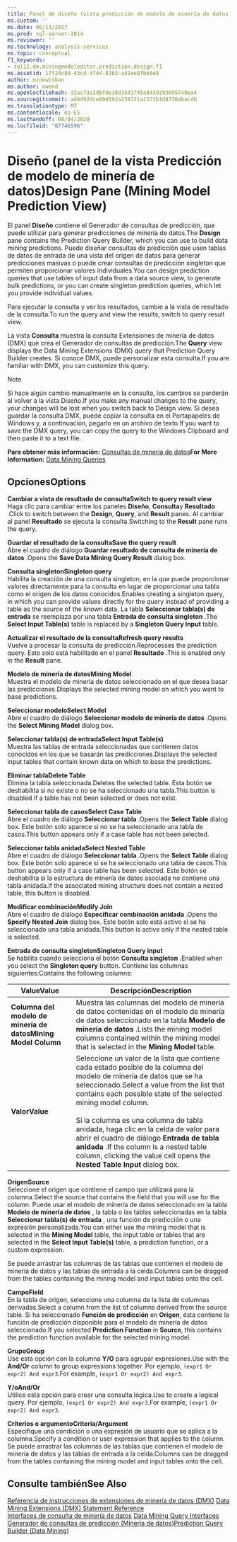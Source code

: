```yaml
---
title: Panel de diseño (vista predicción de modelo de minería de datos) | Microsoft Docs
ms.custom: ''
ms.date: 06/13/2017
ms.prod: sql-server-2014
ms.reviewer: ''
ms.technology: analysis-services
ms.topic: conceptual
f1_keywords:
- sql12.dm.miningmodeleditor.prediction.design.f1
ms.assetid: 17f24c8d-43cd-4f4d-83b3-a41ee8fbe8e8
author: minewiskan
ms.author: owend
ms.openlocfilehash: 32ac73a2d6fde38d15d1f45a8439293695749ea4
ms.sourcegitcommit: ad4d92dce894592a259721a1571b1d8736abacdb
ms.translationtype: MT
ms.contentlocale: es-ES
ms.lasthandoff: 08/04/2020
ms.locfileid: "87746596"
---
```

# <a name="design-pane-mining-model-prediction-view"></a><span data-ttu-id="d7a83-102">Diseño (panel de la vista Predicción de modelo de minería de datos)</span><span class="sxs-lookup"><span data-stu-id="d7a83-102">Design Pane (Mining Model Prediction View)</span></span>
  <span data-ttu-id="d7a83-103">El panel **Diseño** contiene el Generador de consultas de predicción, que puede utilizar para generar predicciones de minería de datos.</span><span class="sxs-lookup"><span data-stu-id="d7a83-103">The **Design** pane contains the Prediction Query Builder, which you can use to build data mining predictions.</span></span> <span data-ttu-id="d7a83-104">Puede diseñar consultas de predicción que usen tablas de datos de entrada de una vista del origen de datos para generar predicciones masivas o puede crear consultas de predicción singleton que permiten proporcionar valores individuales.</span><span class="sxs-lookup"><span data-stu-id="d7a83-104">You can design prediction queries that use tables of input data from a data source view, to generate bulk predictions, or you can create singleton prediction queries, which let you provide individual values.</span></span>  
  
 <span data-ttu-id="d7a83-105">Para ejecutar la consulta y ver los resultados, cambie a la vista de resultado de la consulta.</span><span class="sxs-lookup"><span data-stu-id="d7a83-105">To run the query and view the results, switch to query result view.</span></span>  
  
 <span data-ttu-id="d7a83-106">La vista **Consulta** muestra la consulta Extensiones de minería de datos (DMX) que crea el Generador de consultas de predicción.</span><span class="sxs-lookup"><span data-stu-id="d7a83-106">The **Query** view displays the Data Mining Extensions (DMX) query that Prediction Query Builder creates.</span></span> <span data-ttu-id="d7a83-107">Si conoce DMX, puede personalizar esta consulta.</span><span class="sxs-lookup"><span data-stu-id="d7a83-107">If you are familiar with DMX, you can customize this query.</span></span>  
  
> [!NOTE]  
>  <span data-ttu-id="d7a83-108">Si hace algún cambio manualmente en la consulta, los cambios se perderán al volver a la vista Diseño.</span><span class="sxs-lookup"><span data-stu-id="d7a83-108">If you make any manual changes to the query, your changes will be lost when you switch back to Design view.</span></span> <span data-ttu-id="d7a83-109">Si desea guardar la consulta DMX, puede copiar la consulta en el Portapapeles de Windows y, a continuación, pegarlo en un archivo de texto.</span><span class="sxs-lookup"><span data-stu-id="d7a83-109">If you want to save the DMX query, you can copy the query to the Windows Clipboard and then paste it to a text file.</span></span>  
  
 <span data-ttu-id="d7a83-110">**Para obtener más información:** [Consultas de minería de datos](data-mining/data-mining-queries.md)</span><span class="sxs-lookup"><span data-stu-id="d7a83-110">**For More Information:** [Data Mining Queries](data-mining/data-mining-queries.md)</span></span>  
  
## <a name="options"></a><span data-ttu-id="d7a83-111">Opciones</span><span class="sxs-lookup"><span data-stu-id="d7a83-111">Options</span></span>  
 <span data-ttu-id="d7a83-112">**Cambiar a vista de resultado de consulta**</span><span class="sxs-lookup"><span data-stu-id="d7a83-112">**Switch to query result view**</span></span>  
 <span data-ttu-id="d7a83-113">Haga clic para cambiar entre los paneles **Diseño**, **Consulta**y **Resultado** .</span><span class="sxs-lookup"><span data-stu-id="d7a83-113">Click to switch between the **Design**, **Query**, and **Result** panes.</span></span> <span data-ttu-id="d7a83-114">Al cambiar al panel **Resultado** se ejecuta la consulta.</span><span class="sxs-lookup"><span data-stu-id="d7a83-114">Switching to the **Result** pane runs the query.</span></span>  
  
 <span data-ttu-id="d7a83-115">**Guardar el resultado de la consulta**</span><span class="sxs-lookup"><span data-stu-id="d7a83-115">**Save the query result**</span></span>  
 <span data-ttu-id="d7a83-116">Abre el cuadro de diálogo **Guardar resultado de consulta de minería de datos** .</span><span class="sxs-lookup"><span data-stu-id="d7a83-116">Opens the **Save Data Mining Query Result** dialog box.</span></span>  
  
 <span data-ttu-id="d7a83-117">**Consulta singleton**</span><span class="sxs-lookup"><span data-stu-id="d7a83-117">**Singleton query**</span></span>  
 <span data-ttu-id="d7a83-118">Habilita la creación de una consulta singleton, en la que puede proporcionar valores directamente para la consulta en lugar de proporcionar una tabla como el origen de los datos conocidos.</span><span class="sxs-lookup"><span data-stu-id="d7a83-118">Enables creating a singleton query, in which you can provide values directly for the query instead of providing a table as the source of the known data.</span></span> <span data-ttu-id="d7a83-119">La tabla **Seleccionar tabla(s) de entrada** se reemplaza por una tabla **Entrada de consulta singleton** .</span><span class="sxs-lookup"><span data-stu-id="d7a83-119">The **Select Input Table(s)** table is replaced by a **Singleton Query Input** table.</span></span>  
  
 <span data-ttu-id="d7a83-120">**Actualizar el resultado de la consulta**</span><span class="sxs-lookup"><span data-stu-id="d7a83-120">**Refresh query results**</span></span>  
 <span data-ttu-id="d7a83-121">Vuelve a procesar la consulta de predicción.</span><span class="sxs-lookup"><span data-stu-id="d7a83-121">Reprocesses the prediction query.</span></span> <span data-ttu-id="d7a83-122">Esto solo está habilitado en el panel **Resultado** .</span><span class="sxs-lookup"><span data-stu-id="d7a83-122">This is enabled only in the **Result** pane.</span></span>  
  
 <span data-ttu-id="d7a83-123">**Modelo de minería de datos**</span><span class="sxs-lookup"><span data-stu-id="d7a83-123">**Mining Model**</span></span>  
 <span data-ttu-id="d7a83-124">Muestra el modelo de minería de datos seleccionado en el que desea basar las predicciones.</span><span class="sxs-lookup"><span data-stu-id="d7a83-124">Displays the selected mining model on which you want to base predictions.</span></span>  
  
 <span data-ttu-id="d7a83-125">**Seleccionar modelo**</span><span class="sxs-lookup"><span data-stu-id="d7a83-125">**Select Model**</span></span>  
 <span data-ttu-id="d7a83-126">Abre el cuadro de diálogo **Seleccionar modelo de minería de datos** .</span><span class="sxs-lookup"><span data-stu-id="d7a83-126">Opens the **Select Mining Model** dialog box.</span></span>  
  
 <span data-ttu-id="d7a83-127">**Seleccionar tabla(s) de entrada**</span><span class="sxs-lookup"><span data-stu-id="d7a83-127">**Select Input Table(s)**</span></span>  
 <span data-ttu-id="d7a83-128">Muestra las tablas de entrada seleccionadas que contienen datos conocidos en los que se basarán las predicciones.</span><span class="sxs-lookup"><span data-stu-id="d7a83-128">Displays the selected input tables that contain known data on which to base the predictions.</span></span>  
  
 <span data-ttu-id="d7a83-129">**Eliminar tabla**</span><span class="sxs-lookup"><span data-stu-id="d7a83-129">**Delete Table**</span></span>  
 <span data-ttu-id="d7a83-130">Elimina la tabla seleccionada.</span><span class="sxs-lookup"><span data-stu-id="d7a83-130">Deletes the selected table.</span></span> <span data-ttu-id="d7a83-131">Esta botón se deshabilita si no existe o no se ha seleccionado una tabla.</span><span class="sxs-lookup"><span data-stu-id="d7a83-131">This button is disabled if a table has not been selected or does not exist.</span></span>  
  
 <span data-ttu-id="d7a83-132">**Seleccionar tabla de casos**</span><span class="sxs-lookup"><span data-stu-id="d7a83-132">**Select Case Table**</span></span>  
 <span data-ttu-id="d7a83-133">Abre el cuadro de diálogo **Seleccionar tabla** .</span><span class="sxs-lookup"><span data-stu-id="d7a83-133">Opens the **Select Table** dialog box.</span></span> <span data-ttu-id="d7a83-134">Este botón solo aparece si no se ha seleccionado una tabla de casos.</span><span class="sxs-lookup"><span data-stu-id="d7a83-134">This button appears only if a case table has not been selected.</span></span>  
  
 <span data-ttu-id="d7a83-135">**Seleccionar tabla anidada**</span><span class="sxs-lookup"><span data-stu-id="d7a83-135">**Select Nested Table**</span></span>  
 <span data-ttu-id="d7a83-136">Abre el cuadro de diálogo **Seleccionar tabla** .</span><span class="sxs-lookup"><span data-stu-id="d7a83-136">Opens the **Select Table** dialog box.</span></span> <span data-ttu-id="d7a83-137">Este botón solo aparece si se ha seleccionado una tabla de casos.</span><span class="sxs-lookup"><span data-stu-id="d7a83-137">This button appears only if a case table has been selected.</span></span> <span data-ttu-id="d7a83-138">Este botón se deshabilita si la estructura de minería de datos asociada no contiene una tabla anidada.</span><span class="sxs-lookup"><span data-stu-id="d7a83-138">If the associated mining structure does not contain a nested table, this button is disabled.</span></span>  
  
 <span data-ttu-id="d7a83-139">**Modificar combinación**</span><span class="sxs-lookup"><span data-stu-id="d7a83-139">**Modify Join**</span></span>  
 <span data-ttu-id="d7a83-140">Abre el cuadro de diálogo **Especificar combinación anidada** .</span><span class="sxs-lookup"><span data-stu-id="d7a83-140">Opens the **Specify Nested Join** dialog box.</span></span> <span data-ttu-id="d7a83-141">Este botón solo está activo si se ha seleccionado una tabla anidada.</span><span class="sxs-lookup"><span data-stu-id="d7a83-141">This button is active only if the nested table is selected.</span></span>  
  
 <span data-ttu-id="d7a83-142">**Entrada de consulta singleton**</span><span class="sxs-lookup"><span data-stu-id="d7a83-142">**Singleton Query input**</span></span>  
 <span data-ttu-id="d7a83-143">Se habilita cuando selecciona el botón **Consulta singleton** .</span><span class="sxs-lookup"><span data-stu-id="d7a83-143">Enabled when you select the **Singleton query** button.</span></span> <span data-ttu-id="d7a83-144">Contiene las columnas siguientes:</span><span class="sxs-lookup"><span data-stu-id="d7a83-144">Contains the following columns:</span></span>  
  
|<span data-ttu-id="d7a83-145">Value</span><span class="sxs-lookup"><span data-stu-id="d7a83-145">Value</span></span>|<span data-ttu-id="d7a83-146">Descripción</span><span class="sxs-lookup"><span data-stu-id="d7a83-146">Description</span></span>|  
|-----------|-----------------|  
|<span data-ttu-id="d7a83-147">**Columna del modelo de minería de datos**</span><span class="sxs-lookup"><span data-stu-id="d7a83-147">**Mining Model Column**</span></span>|<span data-ttu-id="d7a83-148">Muestra las columnas del modelo de minería de datos contenidas en el modelo de minería de datos seleccionado en la tabla **Modelo de minería de datos** .</span><span class="sxs-lookup"><span data-stu-id="d7a83-148">Lists the mining model columns contained within the mining model that is selected in the **Mining Model** table.</span></span>|  
|<span data-ttu-id="d7a83-149">**Valor**</span><span class="sxs-lookup"><span data-stu-id="d7a83-149">**Value**</span></span>|<span data-ttu-id="d7a83-150">Seleccione un valor de la lista que contiene cada estado posible de la columna del modelo de minería de datos que se ha seleccionado.</span><span class="sxs-lookup"><span data-stu-id="d7a83-150">Select a value from the list that contains each possible state of the selected mining model column.</span></span><br /><br /> <span data-ttu-id="d7a83-151">Si la columna es una columna de tabla anidada, haga clic en la celda de valor para abrir el cuadro de diálogo **Entrada de tabla anidada** .</span><span class="sxs-lookup"><span data-stu-id="d7a83-151">If the column is a nested table column, clicking the value cell opens the **Nested Table Input** dialog box.</span></span>|  
  
 <span data-ttu-id="d7a83-152">**Origen**</span><span class="sxs-lookup"><span data-stu-id="d7a83-152">**Source**</span></span>  
 <span data-ttu-id="d7a83-153">Seleccione el origen que contiene el campo que utilizará para la columna.</span><span class="sxs-lookup"><span data-stu-id="d7a83-153">Select the source that contains the field that you will use for the column.</span></span> <span data-ttu-id="d7a83-154">Puede usar el modelo de minería de datos seleccionado en la tabla **Modelo de minería de datos** , la tabla o las tablas seleccionadas en la tabla **Seleccionar tabla(s) de entrada** , una función de predicción o una expresión personalizada.</span><span class="sxs-lookup"><span data-stu-id="d7a83-154">You can either use the mining model that is selected in the **Mining Model** table, the input table or tables that are selected in the **Select Input Table(s)** table, a prediction function, or a custom expression.</span></span>  
  
 <span data-ttu-id="d7a83-155">Se puede arrastrar las columnas de las tablas que contienen el modelo de minería de datos y las tablas de entrada a la celda.</span><span class="sxs-lookup"><span data-stu-id="d7a83-155">Columns can be dragged from the tables containing the mining model and input tables onto the cell.</span></span>  
  
 <span data-ttu-id="d7a83-156">**Campo**</span><span class="sxs-lookup"><span data-stu-id="d7a83-156">**Field**</span></span>  
 <span data-ttu-id="d7a83-157">En la tabla de origen, seleccione una columna de la lista de columnas derivadas.</span><span class="sxs-lookup"><span data-stu-id="d7a83-157">Select a column from the list of columns derived from the source table.</span></span> <span data-ttu-id="d7a83-158">Si ha seleccionado **Función de predicción** en **Origen**, ésta contiene la función de predicción disponible para el modelo de minería de datos seleccionado.</span><span class="sxs-lookup"><span data-stu-id="d7a83-158">If you selected **Prediction Function** in **Source**, this contains the prediction function available for the selected mining model.</span></span>  
  
 <span data-ttu-id="d7a83-159">**Grupo**</span><span class="sxs-lookup"><span data-stu-id="d7a83-159">**Group**</span></span>  
 <span data-ttu-id="d7a83-160">Use esta opción con la columna **Y/O** para agrupar expresiones.</span><span class="sxs-lookup"><span data-stu-id="d7a83-160">Use with the **And/Or** column to group expressions together.</span></span> <span data-ttu-id="d7a83-161">Por ejemplo, `(expr1 Or expr2) And expr3`.</span><span class="sxs-lookup"><span data-stu-id="d7a83-161">For example, `(expr1 Or expr2) And expr3`.</span></span>  
  
 <span data-ttu-id="d7a83-162">**Y/o**</span><span class="sxs-lookup"><span data-stu-id="d7a83-162">**And/Or**</span></span>  
 <span data-ttu-id="d7a83-163">Utilice esta opción para crear una consulta lógica.</span><span class="sxs-lookup"><span data-stu-id="d7a83-163">Use to create a logical query.</span></span> <span data-ttu-id="d7a83-164">Por ejemplo, `(expr1 Or expr2) And expr3`.</span><span class="sxs-lookup"><span data-stu-id="d7a83-164">For example, `(expr1 Or expr2) And expr3`.</span></span>  
  
 <span data-ttu-id="d7a83-165">**Criterios o argumento**</span><span class="sxs-lookup"><span data-stu-id="d7a83-165">**Criteria/Argument**</span></span>  
 <span data-ttu-id="d7a83-166">Especifique una condición o una expresión de usuario que se aplica a la columna.</span><span class="sxs-lookup"><span data-stu-id="d7a83-166">Specify a condition or user expression that applies to the column.</span></span> <span data-ttu-id="d7a83-167">Se puede arrastrar las columnas de las tablas que contienen el modelo de minería de datos y las tablas de entrada a la celda.</span><span class="sxs-lookup"><span data-stu-id="d7a83-167">Columns can be dragged from the tables containing the mining model and input tables onto the cell.</span></span>  
  
## <a name="see-also"></a><span data-ttu-id="d7a83-168">Consulte también</span><span class="sxs-lookup"><span data-stu-id="d7a83-168">See Also</span></span>  
 <span data-ttu-id="d7a83-169">[Referencia de instrucciones de extensiones de minería de datos &#40;DMX&#41;](/sql/dmx/data-mining-extensions-dmx-statements) </span><span class="sxs-lookup"><span data-stu-id="d7a83-169">[Data Mining Extensions &#40;DMX&#41; Statement Reference](/sql/dmx/data-mining-extensions-dmx-statements) </span></span>  
 <span data-ttu-id="d7a83-170">[Interfaces de consulta de minería de datos](data-mining/data-mining-query-tools.md) </span><span class="sxs-lookup"><span data-stu-id="d7a83-170">[Data Mining Query Interfaces](data-mining/data-mining-query-tools.md) </span></span>  
 [<span data-ttu-id="d7a83-171">Generador de consultas de predicción &#40;Minería de datos&#41;</span><span class="sxs-lookup"><span data-stu-id="d7a83-171">Prediction Query Builder &#40;Data Mining&#41;</span></span>](prediction-query-builder-data-mining.md)  
  
  

